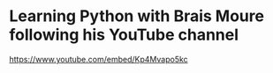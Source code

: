 # Learning Python with Brais Moure following his YouTube channel

https://www.youtube.com/embed/Kp4Mvapo5kc
